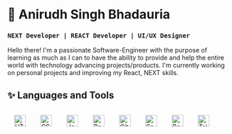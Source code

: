 # 🌃 Anirudh Singh Bhadauria

<!-- <h3 style="background-color: #6DA9E4; border-radius:5px; color:black; padding: 0.25rem; text-align: center; font-weight: 800; font-family: monospace;"> NEXT Developer | REACT Developer | UI/UX Designer </h3> -->

### **`NEXT Developer | REACT Developer | UI/UX Designer`**

Hello there! I'm a passionate Software-Engineer with the purpose of learning as much as I can to have the ability to provide and help the entire world with technology advancing projects/products. I'm currently working on personal projects and improving my React, NEXT skills.

## ✨ Languages and Tools

<img align="left" alt="HTML" width="26px" style="padding:15px;" src="https://cdn.jsdelivr.net/gh/devicons/devicon/icons/html5/html5-plain.svg" />
<img align="left" alt="CSS" width="26px" style="padding:15px;" src="https://cdn.jsdelivr.net/gh/devicons/devicon/icons/css3/css3-plain.svg" />
<img align="left" alt="JavaScript" width="26px" style="padding:15px;" src="https://cdn.jsdelivr.net/gh/devicons/devicon/icons/javascript/javascript-plain.svg" />
<img align="left" alt="React" width="26px" style="padding:15px;" src="https://cdn.jsdelivr.net/gh/devicons/devicon/icons/react/react-original.svg" />
<img align="left" alt="Git" width="26px" style="padding:15px;" src="https://cdn.jsdelivr.net/gh/devicons/devicon/icons/git/git-original.svg" />


<img align="left" alt="Sass" width="26px" style="padding:15px;" src="https://cdn.jsdelivr.net/gh/devicons/devicon/icons/sass/sass-original.svg" />

<img align="left" alt="Bootstrap" width="26px" style="padding:15px;" src="https://cdn.jsdelivr.net/gh/devicons/devicon/icons/bootstrap/bootstrap-plain.svg" />
<img align="left" alt="Tailwind" width="26px" style="padding:15px;" src="https://cdn.jsdelivr.net/gh/devicons/devicon/icons/tailwindcss/tailwindcss-plain.svg" />
<br />
<br />
